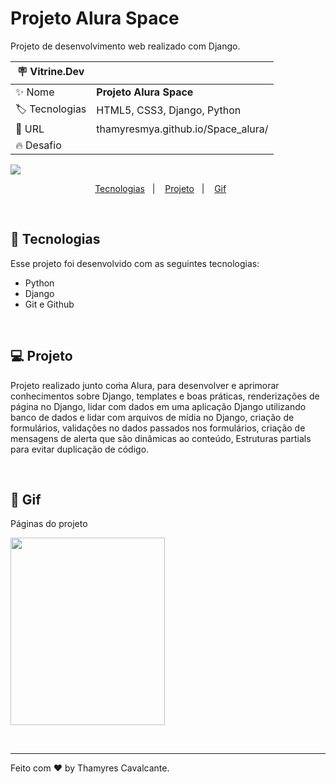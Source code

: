 # Projeto Alura Space

Projeto de desenvolvimento web realizado com Django.

| :placard: Vitrine.Dev |     |
| -------------  | --- |
| :sparkles: Nome        | **Projeto Alura Space**
| :label: Tecnologias | HTML5, CSS3, Django, Python
| :rocket: URL         | thamyresmya.github.io/Space_alura/
| :fire: Desafio     | 

<!-- Inserir imagem com a #vitrinedev ao final do link -->
![](capa.png)


<p align="center">
  <a href="#-tecnologias">Tecnologias</a>&nbsp;&nbsp;&nbsp;|&nbsp;&nbsp;&nbsp;  
  <a href="#-projeto">Projeto</a>&nbsp;&nbsp;&nbsp;|&nbsp;&nbsp;&nbsp;  
  <a href="#-gif">Gif</a>&nbsp;&nbsp;&nbsp;&nbsp;&nbsp;&nbsp;
</p>

<br>


## 🚀 Tecnologias

Esse projeto foi desenvolvido com as seguintes tecnologias:

- Python
- Django
- Git e Github

<br>

## 💻 Projeto

Projeto realizado junto coṁa Alura, para desenvolver e aprimorar conhecimentos sobre Django, templates e boas práticas, renderizações de página no Django, lidar com dados em uma aplicação Django utilizando banco de dados e lidar com arquivos de mídia no Django, criação de formulários, validações no dados passados nos formulários, criação de mensagens de alerta que são dinâmicas ao conteúdo, Estruturas partials para evitar duplicação de código.

<br>

## 📸 Gif

Páginas do projeto

<img width="70%" height="300" src="img/alura-space-ok.gif"></img>

<br>

---

Feito com ♥ by Thamyres Cavalcante.




